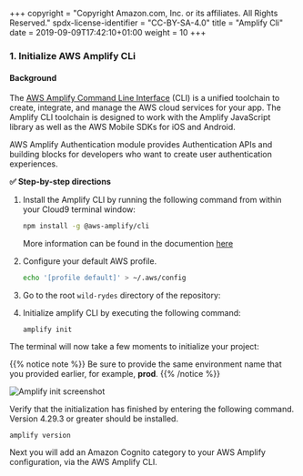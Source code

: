 +++
copyright = "Copyright Amazon.com, Inc. or its affiliates. All Rights Reserved."
spdx-license-identifier = "CC-BY-SA-4.0"
title = "Amplify Cli"
date = 2019-09-09T17:42:10+01:00
weight = 10
+++

### 1. Initialize AWS Amplify CLi

#### Background


The [AWS Amplify Command Line Interface][aws-amplify-cli] (CLI) is a unified toolchain to create, integrate, and manage the AWS cloud services for your app. The Amplify CLI toolchain is designed to work with the Amplify JavaScript library as well as the AWS Mobile SDKs for iOS and Android. 


AWS Amplify Authentication module provides Authentication APIs and building blocks for developers who want to create user authentication experiences.

**:white_check_mark: Step-by-step directions**

1. Install the Amplify CLI by running the following command from within your Cloud9 terminal window:
    ```bash
    npm install -g @aws-amplify/cli
    ```

    More information can be found in the documention  [here][amplify-install-cli]

1. Configure your default AWS profile.

    ```bash
    echo '[profile default]' > ~/.aws/config
    ```

1. Go to the root `wild-rydes` directory of the repository:

   
 1. Initialize amplify CLI by executing the following command:
    ```
    amplify init
    ```

The terminal will now take a few moments to initialize your project:

{{% notice note %}}
Be sure to provide the same environment name that you provided earlier, for example, **prod**.
{{% /notice %}}

![Amplify init screenshot](/images/amplify-init.png)

Verify that the initialization has finished by entering the following command. Version 4.29.3 or greater should be installed.

```
amplify version
```

Next you will add an Amazon Cognito category to your AWS Amplify configuration, via the AWS Amplify CLI.

[amplify-install-cli]: https://github.com/aws-amplify/amplify-cli#install-the-cli
[aws-amplify-cli]: https://github.com/aws-amplify/amplify-cli
